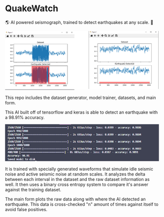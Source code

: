 # QuakeWatch
🌎 AI powered seismograph, trained to detect earthquakes at any scale. 🧠

![GUI Demo](https://raw.githubusercontent.com/Francis-Bui/QuakeWatch/main/png/GUI.png)

This repo includes the dataset generator, model trainer, datasets, and main form.

This AI built off of tensorflow and keras is able to detect an earthquake with a 98.91% accuracy.

![training stats](https://raw.githubusercontent.com/Francis-Bui/QuakeWatch/main/png/training.png)

It is trained with specially generated waveforms that simulate idle seismic noise and active seismic noise at random scales. It analyzes the delta between each interval in the dataset and the raw dataset information as well. It then uses a binary cross entropy system to compare it's answer against the training dataset.

The main form plots the raw data along with where the AI detected an earthquake. This data is cross-checked "n" amount of times against itself to avoid false positives.
